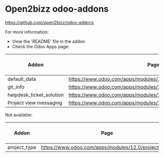 # Open2bizz odoo-addons

https://github.com/open2bizz/odoo-addons

For more information:

- View the 'README' file in the addon
- Check the Odoo Apps page:

Addon | Page | Community or Enterprise
----- | ---- | -----------------------
default_data | https://www.odoo.com/apps/modules/12.0/default_data | Community
git_info | https://www.odoo.com/apps/modules/12.0/git_info | Community
helpdesk_ticket_solution | https://www.odoo.com/apps/modules/12.0/helpdesk_ticket_solution | Enterprise
Project view messaging | https://www.odoo.com/apps/modules/12.0/project_view_with_messaging | Community

Not available:

Addon | Page | Community or Enterprise
----- | ---- | -----------------------
project_type | https://www.odoo.com/apps/modules/12.0/project_type/ | Community
